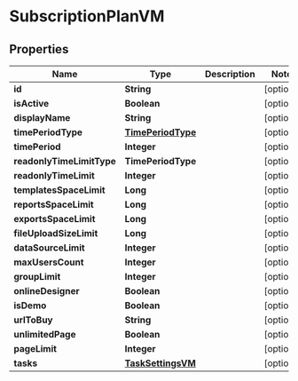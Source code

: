 

# SubscriptionPlanVM


## Properties

Name | Type | Description | Notes
------------ | ------------- | ------------- | -------------
**id** | **String** |  |  [optional]
**isActive** | **Boolean** |  |  [optional]
**displayName** | **String** |  |  [optional]
**timePeriodType** | [**TimePeriodType**](TimePeriodType.md) |  |  [optional]
**timePeriod** | **Integer** |  |  [optional]
**readonlyTimeLimitType** | **TimePeriodType** |  |  [optional]
**readonlyTimeLimit** | **Integer** |  |  [optional]
**templatesSpaceLimit** | **Long** |  |  [optional]
**reportsSpaceLimit** | **Long** |  |  [optional]
**exportsSpaceLimit** | **Long** |  |  [optional]
**fileUploadSizeLimit** | **Long** |  |  [optional]
**dataSourceLimit** | **Integer** |  |  [optional]
**maxUsersCount** | **Integer** |  |  [optional]
**groupLimit** | **Integer** |  |  [optional]
**onlineDesigner** | **Boolean** |  |  [optional]
**isDemo** | **Boolean** |  |  [optional]
**urlToBuy** | **String** |  |  [optional]
**unlimitedPage** | **Boolean** |  |  [optional]
**pageLimit** | **Integer** |  |  [optional]
**tasks** | [**TaskSettingsVM**](TaskSettingsVM.md) |  |  [optional]



